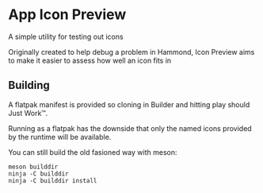 # App Icon Preview

A simple utility for testing out icons

Originally created to help debug a problem in Hammond, Icon Preview aims to make it easier to assess how well an icon fits in

## Building

A flatpak manifest is provided so cloning in Builder and hitting play should Just Work™.

Running as a flatpak has the downside that only the named icons provided by the runtime will be available.

You can still build the old fasioned way with meson:

```
meson builddir
ninja -C builddir
ninja -C builddir install
```
